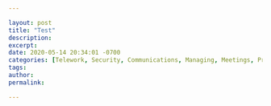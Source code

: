 ```yaml
---

layout: post
title: "Test"
description: 
excerpt: 
date: 2020-05-14 20:34:01 -0700
categories: [Telework, Security, Communications, Managing, Meetings, Project management, Technology, Policy, Culture, Hiring]
tags: 
author: 
permalink: 

---
```

